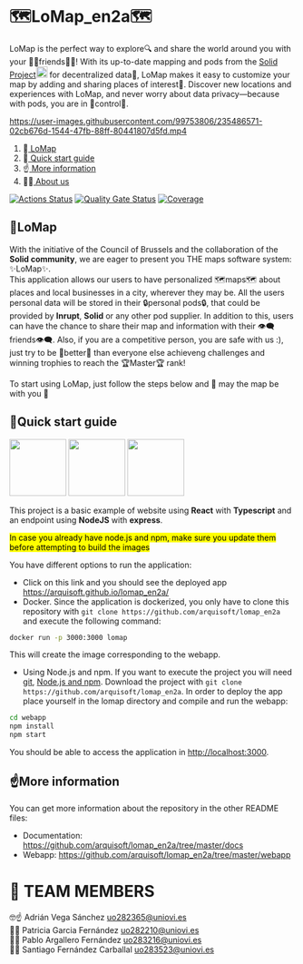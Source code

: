 # 🗺️LoMap_en2a🗺️

LoMap is the perfect way to explore🔍 and share the world around you with your 🎅👮friends🤴🐒! With its up-to-date mapping and pods from the [Solid Project](https://solidproject.org/)<img src="https://solidproject.org/assets/img/solid-emblem.svg" height="20"> for decentralized data🔑, LoMap makes it easy to customize your map by adding and sharing places of interest🎢. Discover new locations and experiences with LoMap, and never worry about data privacy—because with pods, you are in 🔫control🔫.


https://user-images.githubusercontent.com/99753806/235486571-02cb676d-1544-47fb-88ff-80441807d5fd.mp4


1. 🔭[ LoMap ](#lomap)
2. 🏁[ Quick start guide ](#guide)
3. ☝️[ More information ](#more)
4. 😶‍🌫️[ About us ](#team)


[![Actions Status](https://github.com/arquisoft/lomap_en2a/workflows/CI%20for%20LOMAP_EN2A/badge.svg)](https://github.com/arquisoft/lomap_en2a/actions)
[![Quality Gate Status](https://sonarcloud.io/api/project_badges/measure?project=Arquisoft_lomap_en2a&metric=alert_status)](https://sonarcloud.io/summary/new_code?id=Arquisoft_lomap_en2a)
[![Coverage](https://sonarcloud.io/api/project_badges/measure?project=Arquisoft_lomap_en2a&metric=coverage)](https://sonarcloud.io/summary/new_code?id=Arquisoft_lomap_en2a)


<a name="lomap"></a>
## 🔭LoMap
With the initiative of the Council of Brussels and the collaboration of the <b>Solid community</b>, we are eager to present you THE maps software system: ✨LoMap✨.  
This application allows our users to have personalized 🗺️maps🗺️ about places and local businesses in a city, wherever they may be. All the users personal data will be stored in their 🔒personal pods🔒, that could be provided by <b>Inrupt</b>, <b>Solid</b> or any other pod supplier. In addition to this, users can have the chance to share their map and information with their 👁️‍🗨️friends👁️‍🗨️. Also, if you are a competitive person, you are safe with us :), just try to be 🥇better🥇 than everyone else achieveng challenges and winning trophies to reach the 🏆Master🏆 rank!

To start using LoMap, just follow the steps below and 🔮 may the map be with you 🔮

<a name="guide"></a>
## 🏁Quick start guide

<p float="left">
<img src="https://blog.wildix.com/wp-content/uploads/2020/06/react-logo.jpg" height="100">
<img src="https://miro.medium.com/max/1200/0*RbmfNyhuBb8G3LWh.png" height="100">
<img src="https://miro.medium.com/max/365/1*Jr3NFSKTfQWRUyjblBSKeg.png" height="100">
</p>


This project is a basic example of website using **React** with **Typescript** and an endpoint using **NodeJS** with **express**.

<mark>In case you already have node.js and npm, make sure you update them before attempting to build the images</mark>

You have different options to run the application:
- Click on this link and you should see the deployed app https://arquisoft.github.io/lomap_en2a/
- Docker. Since the application is dockerized, you only have to clone this repository with `git clone https://github.com/arquisoft/lomap_en2a` and execute the following command:
```bash
docker run -p 3000:3000 lomap
```
This will create the image corresponding to the webapp. 

- Using Node.js and npm. If you want to execute the project you will need [git](https://git-scm.com/downloads), [Node.js and npm](https://www.npmjs.com/get-npm). Download the project with `git clone https://github.com/arquisoft/lomap_en2a`. In order to deploy the app place yourself in the lomap directory and compile and run the webapp:
```bash
cd webapp
npm install
npm start
```

You should be able to access the application in [http://localhost:3000](http://localhost:3000).

<a name="more"></a>
## ☝️More information
You can get more information about the repository in the other README files:
- Documentation: https://github.com/arquisoft/lomap_en2a/tree/master/docs
- Webapp: https://github.com/arquisoft/lomap_en2a/tree/master/webapp

<a name="team"></a>
# 📩 TEAM MEMBERS

🤓☝️ Adrián Vega Sánchez uo282365@uniovi.es<br>
🤯💸 Patricia Garcia Fernández uo282210@uniovi.es <br>
🦍🦧 Pablo Argallero Fernández uo283216@uniovi.es <br>
🗿🍪 Santiago Fernández Carballal uo283523@uniovi.es




